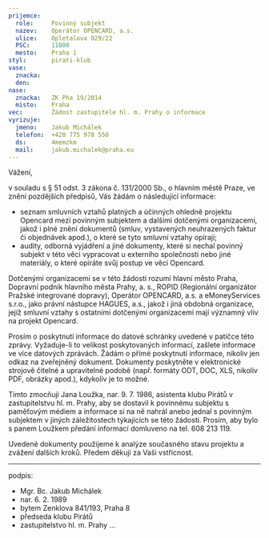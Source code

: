 ```yaml
---
prijemce: 
  role:     Povinný subjekt
  nazev:    Operátor OPENCARD, a.s.
  ulice:    Opletalova 929/22
  PSC:      11000
  mesto:    Praha 1
styl:       pirati-klub
vase:
  znacka:   
  den:
nase:
  znacka:   ZK Pha 19/2014
  misto:    Praha
vec:        Žádost zastupitele hl. m. Prahy o informace
vyrizuje:   
  jmeno:    Jakub Michálek
  telefon:  +420 775 978 550
  ds:       4memzkm
  mail:     jakub.michalek@praha.eu
---
```


Vážení,

v souladu s § 51 odst. 3 zákona č. 131/2000 Sb., o hlavním městě Praze, ve znění pozdějších předpisů, Vás žádám o následující informace:

  - seznam smluvních vztahů platných a účinných ohledně projektu Opencard mezi povinným subjektem a dalšími dotčenými organizacemi, jakož i plné znění dokumentů (smluv, vystavených neuhrazených faktur či objednávek apod.), o které se tyto smluvní vztahy opírají;
  - audity, odborná vyjádření a jiné dokumenty, které si nechal povinný subjekt v této věci vypracovat u externího společnosti nebo jiné materiály, o které opíráte svůj postup ve věci Opencard.

Dotčenými organizacemi se v této žádosti rozumí hlavní město Praha, Dopravní podnik hlavního města Prahy, a. s., ROPID (Regionální organizátor Pražské integrované dopravy), Operátor OPENCARD, a.s. a eMoneyServices s.r.o., jako právní nástupce HAGUES, a.s., jakož i jiná obdobná organizace, jejíž smluvní vztahy s ostatními dotčenými organizacemi mají významný vliv na projekt Opencard.

Prosím o poskytnutí informace do datové schránky uvedené v patičce této zprávy. Vyžaduje-li to velikost poskytovaných informací, zašlete informace ve více datových zprávách. Žádám o přímé poskytnutí informace, nikoliv jen odkaz na zveřejněný dokument. Dokumenty poskytněte v elektronické strojově čitelné a upravitelné podobě (např. formáty ODT, DOC, XLS, nikoliv PDF, obrázky apod.), kdykoliv je to možné. 

Tímto zmocňuji Jana Loužka, nar. 9. 7. 1986, asistenta klubu Pirátů v zastupitelstvu hl. m. Prahy, aby se dostavil k povinnému subjektu s paměťovým médiem a informace si na ně nahrál anebo jednal s povinným subjektem v jiných záležitostech týkajících se této žádosti. Prosím, aby bylo s panem Loužkem předání informací domluveno na tel. 608 213 119.

Uvedené dokumenty použijeme k analýze současného stavu projektu a zvážení dalších kroků. Předem děkuji za Vaši vstřícnost.

---
podpis: 
  - Mgr. Bc. Jakub Michálek
  - nar. 6. 2. 1989
  - bytem Zenklova 841/193, Praha 8
  - předseda klubu Pirátů
  - zastupitelstvo hl. m. Prahy
...
